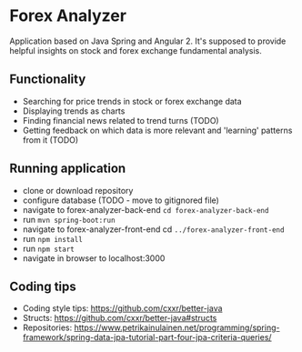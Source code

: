 # Forex Analyzer
Application based on Java Spring and Angular 2. 
It's supposed to provide helpful insights on stock and forex exchange fundamental analysis.

## Functionality
* Searching for price trends in stock or forex exchange data
* Displaying trends as charts
* Finding financial news related to trend turns (TODO)
* Getting feedback on which data is more relevant and 'learning' patterns from it (TODO)

## Running application
* clone or download repository
* configure database (TODO - move to gitignored file)
* navigate to forex-analyzer-back-end `cd forex-analyzer-back-end`
* run `mvn spring-boot:run`
* navigate to forex-analyzer-front-end cd `../forex-analyzer-front-end`
* run `npm install`
* run `npm start`
* navigate in browser to localhost:3000

## Coding tips
* Coding style tips: https://github.com/cxxr/better-java
* Structs: https://github.com/cxxr/better-java#structs
* Repositories: https://www.petrikainulainen.net/programming/spring-framework/spring-data-jpa-tutorial-part-four-jpa-criteria-queries/